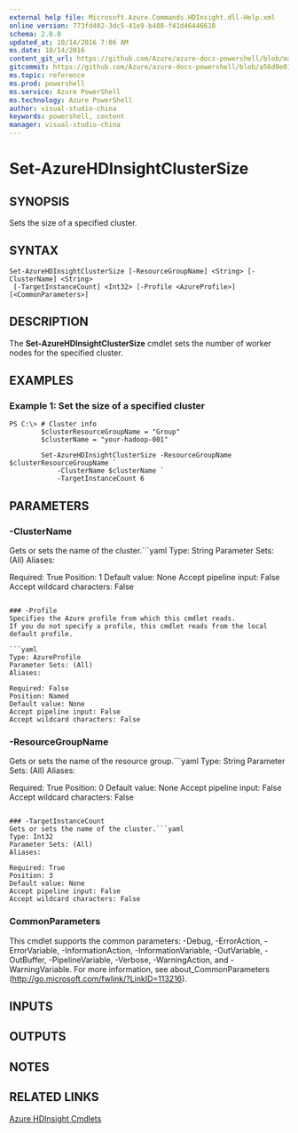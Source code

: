 ```yaml
---
external help file: Microsoft.Azure.Commands.HDInsight.dll-Help.xml
online version: 773fd402-3dc5-41e9-b488-f41d46446618
schema: 2.0.0
updated_at: 10/14/2016 7:06 AM
ms.date: 10/14/2016
content_git_url: https://github.com/Azure/azure-docs-powershell/blob/master/azureps-cmdlets-docs/ResourceManager/AzureRM.HDInsight/v0.9.8/CmdletMDs/Set-AzureHDInsightClusterSize.md
gitcommit: https://github.com/Azure/azure-docs-powershell/blob/a56d0e01e65c2c33aa2af13dd29addc94ead6e88/azureps-cmdlets-docs/ResourceManager/AzureRM.HDInsight/v0.9.8/CmdletMDs/Set-AzureHDInsightClusterSize.md
ms.topic: reference
ms.prod: powershell
ms.service: Azure PowerShell
ms.technology: Azure PowerShell
author: visual-studio-china
keywords: powershell, content
manager: visual-studio-china
---
```


# Set-AzureHDInsightClusterSize

## SYNOPSIS
Sets the size of a specified cluster.

## SYNTAX

```
Set-AzureHDInsightClusterSize [-ResourceGroupName] <String> [-ClusterName] <String>
 [-TargetInstanceCount] <Int32> [-Profile <AzureProfile>] [<CommonParameters>]
```

## DESCRIPTION
The **Set-AzureHDInsightClusterSize** cmdlet sets the number of worker nodes for the specified cluster.

## EXAMPLES

### Example 1: Set the size of a specified cluster
```
PS C:\> # Cluster info
        $clusterResourceGroupName = "Group"
        $clusterName = "your-hadoop-001"

        Set-AzureHDInsightClusterSize -ResourceGroupName $clusterResourceGroupName `
            -ClusterName $clusterName `
            -TargetInstanceCount 6
```

## PARAMETERS

### -ClusterName
Gets or sets the name of the cluster.```yaml
Type: String
Parameter Sets: (All)
Aliases: 

Required: True
Position: 1
Default value: None
Accept pipeline input: False
Accept wildcard characters: False
```

### -Profile
Specifies the Azure profile from which this cmdlet reads.
If you do not specify a profile, this cmdlet reads from the local default profile.

```yaml
Type: AzureProfile
Parameter Sets: (All)
Aliases: 

Required: False
Position: Named
Default value: None
Accept pipeline input: False
Accept wildcard characters: False
```

### -ResourceGroupName
Gets or sets the name of the resource group.```yaml
Type: String
Parameter Sets: (All)
Aliases: 

Required: True
Position: 0
Default value: None
Accept pipeline input: False
Accept wildcard characters: False
```

### -TargetInstanceCount
Gets or sets the name of the cluster.```yaml
Type: Int32
Parameter Sets: (All)
Aliases: 

Required: True
Position: 3
Default value: None
Accept pipeline input: False
Accept wildcard characters: False
```

### CommonParameters
This cmdlet supports the common parameters: -Debug, -ErrorAction, -ErrorVariable, -InformationAction, -InformationVariable, -OutVariable, -OutBuffer, -PipelineVariable, -Verbose, -WarningAction, and -WarningVariable. For more information, see about_CommonParameters (http://go.microsoft.com/fwlink/?LinkID=113216).

## INPUTS

## OUTPUTS

## NOTES

## RELATED LINKS

[Azure HDInsight Cmdlets](.\AzureRM.HDInsight.md)

